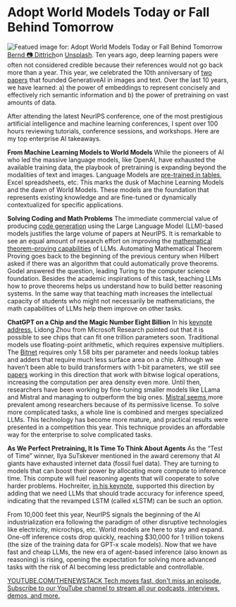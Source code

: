 # Adopt World Models Today or Fall Behind Tomorrow
![Featued image for: Adopt World Models Today or Fall Behind Tomorrow](https://cdn.thenewstack.io/media/2025/04/2672d024-bernd-dittrich-1ehmvviwncg-unsplash-1024x451.jpg)
[Bernd 📷 Dittrich](https://unsplash.com/@hdbernd?utm_content=creditCopyText&utm_medium=referral&utm_source=unsplash)on
[Unsplash](https://unsplash.com/photos/a-close-up-of-a-white-wall-with-writing-on-it-1EhmvvIWNcg?utm_content=creditCopyText&utm_medium=referral&utm_source=unsplash).
Ten years ago, deep learning papers were often not considered credible because their references would not go back more than a year. This year, we celebrated the 10th anniversary of [two papers](https://neurips.cc/virtual/2024/test-of-time/105032) that founded GenerativeAI in images and text. Over the last 10 years, we have learned: a) the power of embeddings to represent concisely and effectively rich semantic information and b) the power of pretraining on vast amounts of data.

After attending the latest NeurIPS conference, one of the most prestigious artificial intelligence and machine learning conferences, I spent over 100 hours reviewing tutorials, conference sessions, and workshops. Here are my top enterprise AI takeaways.

**From Machine Learning Models to World Models**
While the pioneers of AI who led the massive language models, like OpenAI, have exhausted the available training data, the playbook of pretraining is expanding beyond the modalities of text and images. Language Models are [pre-trained in tables](https://neurips.cc/virtual/2024/workshop/84738), Excel spreadsheets, etc. This marks the dusk of Machine Learning Models and the dawn of World Models. These models are the foundation that represents existing knowledge and are fine-tuned or dynamically contextualized for specific applications.

**Solving Coding and Math Problems**
The immediate commercial value of producing [code generation](https://neurips.cc/virtual/2024/tutorial/99525) using the Large Language Model (LLM)-based models justifies the large volume of papers at NeurIPS. It is remarkable to see an equal amount of research effort on improving the [mathematical theorem-proving capabilities](https://neurips.cc/virtual/2024/workshop/84719) of LLMs. Automating Mathematical Theorem Proving goes back to the beginning of the previous century when Hilbert asked if there was an algorithm that could automatically prove theorems. Godel answered the question, leading Turing to the computer science foundation. Besides the academic inspirations of this task, teaching LLMs how to prove theorems helps us understand how to build better reasoning systems. In the same way that teaching math increases the intellectual capacity of students who might not necessarily be mathematicians, the math capabilities of LLMs help them improve on other tasks.

**ChatGPT on a Chip and the Magic Number Eight Billion**
In his [keynote address](https://neurips.cc/virtual/2024/invited-talk/101132), Lidong Zhou from Microsoft Research pointed out that it is possible to see chips that can fit one trillion parameters soon. Traditional models use floating-point arithmetic, which requires expensive multipliers. The [Bitnet](https://github.com/microsoft/BitNet) requires only 1.58 bits per parameter and needs lookup tables and adders that require much less surface area on a chip. Although we haven’t been able to build transformers with 1-bit parameters, we still see [papers](https://neurips.cc/virtual/2024/poster/96092) working in this direction that work with bitwise logical operations, increasing the computation per area density even more. Until then, researchers have been working by fine-tuning smaller models like LLama and Mistral and managing to outperform the big ones. [Mistral seems ](https://neurips.cc/media/PosterPDFs/NeurIPS%202024/97731.png?t=1733324349.8403435)more prevalent among researchers because of its permissive license. To solve more complicated tasks, a whole line is combined and merges specialized LLMs. This technology has become more mature, and practical results were presented in a competition this year. This technique provides an affordable way for the enterprise to solve complicated tasks.

**As We Perfect Pretraining, It Is Time To Think About Agents**
As the “Test of Time” winner, Ilya SuTskever mentioned in the award ceremony that AI giants have exhausted internet data (fossil fuel data). They are turning to models that can boost their power by allocating more compute to inference time. This compute will fuel reasoning agents that will cooperate to solve harder problems. Hochreiter, [in his keynote](https://neurips.cc/virtual/2024/invited-talk/101129), supported this direction by adding that we need LLMs that should trade accuracy for inference speed, indicating that the revamped LSTM (called xLSTM) can be such an option.

From 10,000 feet this year, NeurIPS signals the beginning of the AI industrialization era following the paradigm of other disruptive technologies like electricity, microchips, etc. World models are here to stay and expand. One-off inference costs drop quickly, reaching $30,000 for 1 trillion tokens (the size of the training data for GPT-x scale models). Now that we have fast and cheap LLMs, the new era of agent-based inference (also known as reasoning) is rising, opening the expectation for solving more advanced tasks with the risk of AI becoming less predictable and controllable.

[
YOUTUBE.COM/THENEWSTACK
Tech moves fast, don't miss an episode. Subscribe to our YouTube
channel to stream all our podcasts, interviews, demos, and more.
](https://youtube.com/thenewstack?sub_confirmation=1)